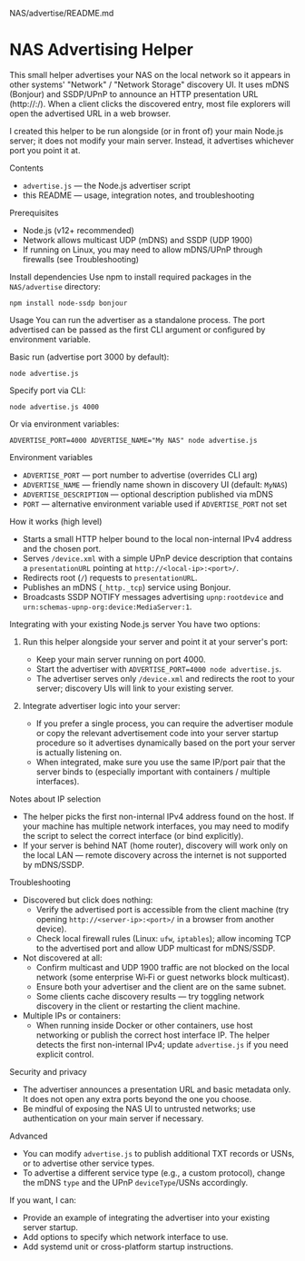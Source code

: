 NAS/advertise/README.md
# NAS Advertising Helper

This small helper advertises your NAS on the local network so it appears in other systems' "Network" / "Network Storage" discovery UI. It uses mDNS (Bonjour) and SSDP/UPnP to announce an HTTP presentation URL (http://<local-ip>:<port>/). When a client clicks the discovered entry, most file explorers will open the advertised URL in a web browser.

I created this helper to be run alongside (or in front of) your main Node.js server; it does not modify your main server. Instead, it advertises whichever port you point it at.

Contents
- `advertise.js` — the Node.js advertiser script
- this README — usage, integration notes, and troubleshooting

Prerequisites
- Node.js (v12+ recommended)
- Network allows multicast UDP (mDNS) and SSDP (UDP 1900)
- If running on Linux, you may need to allow mDNS/UPnP through firewalls (see Troubleshooting)

Install dependencies
Use npm to install required packages in the `NAS/advertise` directory:

```NAS/advertise/README.md#L1-6
npm install node-ssdp bonjour
```

Usage
You can run the advertiser as a standalone process. The port advertised can be passed as the first CLI argument or configured by environment variable.

Basic run (advertise port 3000 by default):
```NAS/advertise/README.md#L7-12
node advertise.js
```

Specify port via CLI:
```NAS/advertise/README.md#L13-18
node advertise.js 4000
```

Or via environment variables:
```NAS/advertise/README.md#L19-24
ADVERTISE_PORT=4000 ADVERTISE_NAME="My NAS" node advertise.js
```

Environment variables
- `ADVERTISE_PORT` — port number to advertise (overrides CLI arg)
- `ADVERTISE_NAME` — friendly name shown in discovery UI (default: `MyNAS`)
- `ADVERTISE_DESCRIPTION` — optional description published via mDNS
- `PORT` — alternative environment variable used if `ADVERTISE_PORT` not set

How it works (high level)
- Starts a small HTTP helper bound to the local non-internal IPv4 address and the chosen port.
- Serves `/device.xml` with a simple UPnP device description that contains a `presentationURL` pointing at `http://<local-ip>:<port>/`.
- Redirects root (`/`) requests to `presentationURL`.
- Publishes an mDNS (`_http._tcp`) service using Bonjour.
- Broadcasts SSDP NOTIFY messages advertising `upnp:rootdevice` and `urn:schemas-upnp-org:device:MediaServer:1`.

Integrating with your existing Node.js server
You have two options:

1) Run this helper alongside your server and point it at your server's port:
   - Keep your main server running on port 4000.
   - Start the advertiser with `ADVERTISE_PORT=4000 node advertise.js`.
   - The advertiser serves only `/device.xml` and redirects the root to your server; discovery UIs will link to your existing server.

2) Integrate advertiser logic into your server:
   - If you prefer a single process, you can require the advertiser module or copy the relevant advertisement code into your server startup procedure so it advertises dynamically based on the port your server is actually listening on.
   - When integrated, make sure you use the same IP/port pair that the server binds to (especially important with containers / multiple interfaces).

Notes about IP selection
- The helper picks the first non-internal IPv4 address found on the host. If your machine has multiple network interfaces, you may need to modify the script to select the correct interface (or bind explicitly).
- If your server is behind NAT (home router), discovery will work only on the local LAN — remote discovery across the internet is not supported by mDNS/SSDP.

Troubleshooting
- Discovered but click does nothing:
  - Verify the advertised port is accessible from the client machine (try opening `http://<server-ip>:<port>/` in a browser from another device).
  - Check local firewall rules (Linux: `ufw`, `iptables`); allow incoming TCP to the advertised port and allow UDP multicast for mDNS/SSDP.
- Not discovered at all:
  - Confirm multicast and UDP 1900 traffic are not blocked on the local network (some enterprise Wi‑Fi or guest networks block multicast).
  - Ensure both your advertiser and the client are on the same subnet.
  - Some clients cache discovery results — try toggling network discovery in the client or restarting the client machine.
- Multiple IPs or containers:
  - When running inside Docker or other containers, use host networking or publish the correct host interface IP. The helper detects the first non-internal IPv4; update `advertise.js` if you need explicit control.

Security and privacy
- The advertiser announces a presentation URL and basic metadata only. It does not open any extra ports beyond the one you choose.
- Be mindful of exposing the NAS UI to untrusted networks; use authentication on your main server if necessary.

Advanced
- You can modify `advertise.js` to publish additional TXT records or USNs, or to advertise other service types.
- To advertise a different service type (e.g., a custom protocol), change the mDNS `type` and the UPnP `deviceType`/USNs accordingly.

If you want, I can:
- Provide an example of integrating the advertiser into your existing server startup.
- Add options to specify which network interface to use.
- Add systemd unit or cross-platform startup instructions.
